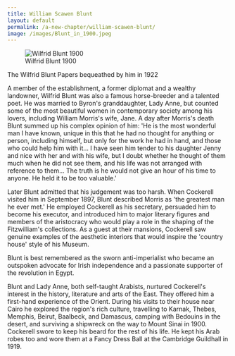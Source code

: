 ```yaml
---
title: William Scawen Blunt
layout: default
permalink: /a-new-chapter/william-scawen-blunt/
image: /images/Blunt_in_1900.jpeg
---
```

<figure>
<img alt="Wilfrid Blunt 1900" src="{{site.baseurl}}/images/Blunt_in_1900.jpeg" class="img-fluid" />
<figcaption>Wilfrid Blunt 1900</figcaption>
</figure>
The Wilfrid Blunt Papers bequeathed by him in 1922

A member of the establishment, a former diplomat and a wealthy landowner, Wilfrid Blunt was also a famous horse-breeder and a talented poet. He was married to Byron's granddaughter, Lady Anne, but counted some of the most beautiful women in contemporary society among his lovers, including William Morris's wife, Jane. A day after Morris's death Blunt summed up his complex opinion of him: 'He is the most wonderful man I have known, unique in this that he had no thought for anything or person, including himself, but only for the work he had in hand, and those who could help him with it... I have seen him tender to his daughter Jenny and nice with her and with his wife, but I doubt whether he thought of them much when he did not see them, and his life was not arranged with reference to them... The truth is he would not give an hour of his time to anyone. He held it to be too valuable.'

Later Blunt admitted that his judgement was too harsh. When Cockerell visited him in September 1897, Blunt described Morris as 'the greatest man he ever met.' He employed Cockerell as his secretary, persuaded him to become his executor, and introduced him to major literary figures and members of the aristocracy who would play a role in the shaping of the Fitzwilliam's collections. As a guest at their mansions, Cockerell saw genuine examples of the aesthetic interiors that would inspire the 'country house' style of his Museum.

Blunt is best remembered as the sworn anti-imperialist who became an outspoken advocate for Irish independence and a passionate supporter of the revolution in Egypt.

Blunt and Lady Anne, both self-taught Arabists, nurtured Cockerell's interest in the history, literature and arts of the East. They offered him a first-hand experience of the Orient. During his visits to their house near Cairo he explored the region's rich culture, travelling to Karnak, Thebes, Memphis, Beirut, Baalbeck, and Damascus, camping with Bedouins in the desert, and surviving a shipwreck on the way to Mount Sinai in 1900. Cockerell swore to keep his beard for the rest of his life. He kept his Arab robes too and wore them at a Fancy Dress Ball at the Cambridge Guildhall in 1919.
